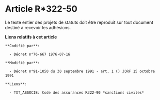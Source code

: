 # Article R*322-50

Le texte entier des projets de statuts doit être reproduit sur tout document destiné à recevoir les adhésions.

**Liens relatifs à cet article**

	**Codifié par**:

	  - Décret n°76-667 1976-07-16

	**Modifié par**:

	  - Décret n°91-1050 du 30 septembre 1991 - art. 1 () JORF 15 octobre 1991

	**Liens**:

	  - TXT_ASSOCIE: Code des assurances R322-90 *sanctions civiles*
